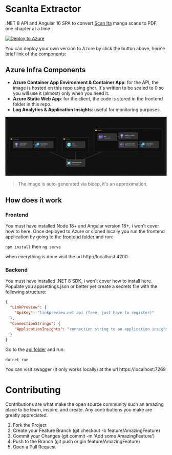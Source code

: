 # ScanIta Extractor

.NET 8 API and Angular 16 SPA to convert [Scan Ita](https://scanita.org) manga scans to PDF, one chapter at a time.

[![Deploy to Azure](https://aka.ms/deploytoazurebutton)](https://portal.azure.com/#create/Microsoft.Template/uri/https%3A%2F%2Fraw.githubusercontent.com%2Ftiaringhio%2FScanItaExtractor%2Fmaster%2Finfrastructure%2Fmain.json)

You can deploy your own version to Azure by click the button above, here'e brief link of the components:

## Azure Infra Components

- **Azure Container App Environment & Container App**: for the API, the image is hosted on this repo using ghcr. It's written to be scaled to 0 so you will use it (almost) only when you need it.
- **Azure Static Web App**: for the client, the code is stored in the frontend folder in this repo.
- **Log Analytics & Application Insights**: useful for monitoring purposes.

![Infrastructure Diagram](/files/infra_diagram.png)
> The image is auto-generated via bicep, it's an approximation.

## How does it work

### Frontend

You must have installed Node 18+ and Angular version 16+, i won't cover how to here.
Once deployed to Azure or cloned locally you run the frontend application by going to the [frontend folder](/src/frontend/scanitaextractor/) and run:

`npm install` then `ng serve`

when everything is done visit the url http://localhost:4200.

### Backend

You must have installed .NET 8 SDK, i won't cover how to install here.
Populate you appsettings.json or better yet create a secrets file with the following structure:
```json
{
  "LinkPreview": {
    "ApiKey": "linkpreview.net api (free, just have to register)"
  },
  "ConnectionStrings": {
    "ApplicationInsights": "connection string to an application insights instance"
  }
}
```

Go to the [api folder](/src/backend/Applications/ScanIta.Crawler.Api/) and run:

`dotnet run`

You can visit swagger (it only works locally) at the url https://localhost:7269

# Contributing

Contributions are what make the open source community such an amazing place to be learn, inspire, and create.
Any contributions you make are greatly appreciated.

1. Fork the Project
2. Create your Feature Branch (git checkout -b feature/AmazingFeature)
3. Commit your Changes (git commit -m 'Add some AmazingFeature')
4. Push to the Branch (git push origin feature/AmazingFeature)
5. Open a Pull Request